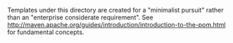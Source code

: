 Templates under this directory are created for a "minimalist pursuit" rather than an "enterprise considerate requirement". See http://maven.apache.org/guides/introduction/introduction-to-the-pom.html for fundamental concepts.
